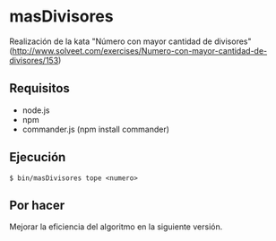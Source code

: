 # masDivisores

Realización de la kata "Número con mayor cantidad de divisores" (http://www.solveet.com/exercises/Numero-con-mayor-cantidad-de-divisores/153)

## Requisitos

  * node.js
  * npm
  * commander.js (npm install commander)

## Ejecución

    $ bin/masDivisores tope <numero>

## Por hacer

Mejorar la eficiencia del algoritmo en la siguiente versión.
